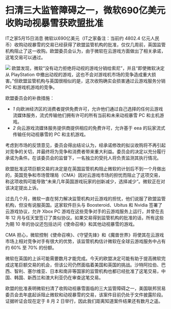 # 扫清三大监管障碍之一，微软690亿美元收购动视暴雪获欧盟批准

IT之家5月15日消息 微软以690亿美元（IT之家备注：当前约 4802.4
亿元人民币）收购动视暴雪的交易已经获得了欧盟监管机构的批准，仅仅几周前，英国监管机构阻止了这一收购。欧盟委员会认为，由于微软在云游戏方面做出了相关承诺，这笔交易可以通过。

![](https://inews.gtimg.com/om_bt/OvOwni065GPNAQ1EAWwVE6qr2JYkbHeg8HXehkFbNlpWEAA/1000)
欧盟发现，微软“没有动力拒绝将动视的游戏分销给索尼”，并且“即使微软决定从 PlayStation
中撤出动视的游戏，这也不会对游戏机市场的竞争造成重大损害。”但欧盟监管机构与英国很相似的是，这次收购确实会损害通过云游戏服务分销 PC 和游戏机游戏的竞争。

欧盟委员会的补救措施：

  * _1_ 向欧洲经济区的消费者提供免费许可，允许他们通过自己选择的任何云游戏流媒体服务，流式传输他们拥有许可的所有当前和未来动视暴雪 PC 和主机游戏。
  * _2_ 向云游戏流媒体服务提供商提供相应的免费许可，允许基于 eea 的玩家流式传输任何动视暴雪的 PC 和主机游戏。

考虑到市场的反馈意见，委员会得出结论认为，经承诺修改的拟议收购将不再引起对竞争的关切，并最终将为竞争和消费者带来重大利益。委员会的决定以充分履行承诺为条件。在该委员会的监督下，一名独立的受托人将负责监测其执行情况。

欧盟批准这项巨额交易的决定是在英国监管机构阻止微软的计划后不到一个月做出的，英国竞争和市场管理局（CMA）因对云游戏市场的担忧而阻止了这项交易，称这项收购可能导致“未来几年英国游戏玩家的创新减少，选择减少”。微软正在对该决定提出上诉。

过去几个月，微软一直在努力解决监管机构对云游戏的担忧，他们说服了欧盟监管机构，但没有说服英国。这家软件巨头与 Boosteroid、Ubitus 和
Nvidia 签署了云游戏协议，允许 Xbox PC 游戏在这些竞争对手的云游戏服务上运行，并曾在去年 12
月与任天堂签订了类似协议。如果交易得到监管机构的批准的话，所有这些为期 10 年的协议还包括访问《使命召唤》和其他动视暴雪的游戏。

CMA 担心，微软控制《使命召唤》、《守望先锋》和《魔兽世界》将使其在云游戏市场上相对竞争对手有很大的优势，该监管机构估计微软在全球云游戏服务中占有约
60% 至 70% 的份额。

微软在英国的上诉可能需要数月才能完成。今天的欧盟决定可能有助于提高微软完成这笔巨额交易的机会，但该公司仍然面临着美国和英国的挑战。沙特阿拉伯、巴西、智利、塞尔维亚、日本和南非等国家的监管机构也都已经批准了这笔交易，中国、韩国、新西兰和澳大利亚仍在审查这笔交易。

欧盟的批准表明微软扫清了收购动视暴雪面临的三大监管障碍之一，美国联邦贸易委员会去年底起诉阻止微软和动视暴雪的交易，该案件目前仍处于文件披露阶段。证据听证会现在定于
8 月 2 日举行，因此我们距离知道案件结果还有数月之遥。

